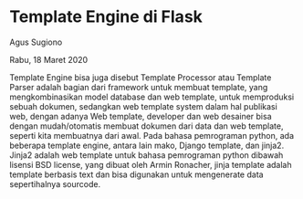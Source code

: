 # Template Engine di Flask

Agus Sugiono

Rabu, 18 Maret 2020

Template Engine bisa juga disebut Template Processor atau Template Parser
adalah bagian dari framework untuk membuat template, yang mengkombinasikan model
database dan web template, untuk memproduksi sebuah dokumen, sedangkan web template
system dalam hal publikasi web, dengan adanya Web template, developer dan web desainer
bisa dengan mudah/otomatis membuat dokumen dari data dan web template, seperti
kita membuatnya dari awal. Pada bahasa pemrograman python, ada beberapa template
engine, antara lain mako, Django template, dan jinja2. Jinja2 adalah web template
untuk bahasa pemrograman python dibawah lisensi BSD license, yang dibuat oleh
Armin Ronacher, jinja template adalah template berbasis text dan bisa digunakan
untuk mengenerate data sepertihalnya sourcode.
